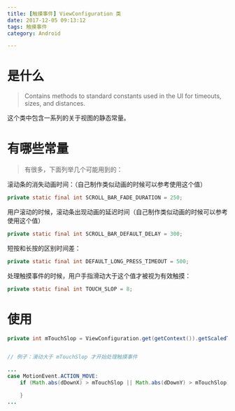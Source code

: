 ```yaml
---
title: [触摸事件] ViewConfiguration 类
date: 2017-12-05 09:13:12
tags: 触摸事件
category: Android

---
```



# 是什么

>Contains methods to standard constants used in the UI for timeouts, sizes, and distances.

这个类中包含一系列的关于视图的静态常量。

# 有哪些常量

>有很多，下面列举几个可能用到的：

<!--more-->

滚动条的消失动画时间：（自己制作类似动画的时候可以参考使用这个值）

```java
private static final int SCROLL_BAR_FADE_DURATION = 250;
```

用户滚动的时候，滚动条出现动画的延迟时间（自己制作类似动画的时候可以参考使用这个值）

```java
private static final int SCROLL_BAR_DEFAULT_DELAY = 300;
```

短按和长按的区别时间差：

```java
private static final int DEFAULT_LONG_PRESS_TIMEOUT = 500;
```


处理触摸事件的时候，用户手指滑动大于这个值才被视为有效触摸：

```java
private static final int TOUCH_SLOP = 8;
```


# 使用

```java
private int mTouchSlop = ViewConfiguration.get(getContext()).getScaledTouchSlop();


// 例子：滑动大于 mTouchSlop 才开始处理触摸事件

...
case MotionEvent.ACTION_MOVE:
	if (Math.abs(dDownX) > mTouchSlop || Math.abs(dDownY) > mTouchSlop) {

	}
...
```




